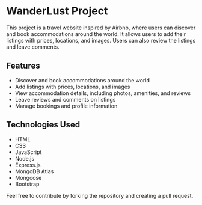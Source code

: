 # WanderLust Project

This project is a travel website inspired by Airbnb, where users can discover and book accommodations around the world. It allows users to add their listings with prices, locations, and images. Users can also review the listings and leave comments.

## Features

- Discover and book accommodations around the world
- Add listings with prices, locations, and images
- View accommodation details, including photos, amenities, and reviews
- Leave reviews and comments on listings
- Manage bookings and profile information

## Technologies Used

- HTML
- CSS
- JavaScript
- Node.js
- Express.js
- MongoDB Atlas
- Mongoose
- Bootstrap


Feel free to contribute by forking the repository and creating a pull request.